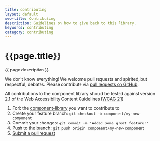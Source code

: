 ```yaml
---
title: contributing
layout: default
seo-title: Contributing
description: Guidelines on how to give back to this library.
keywords: contributing
category: contributing
---
```


<div class="u-align-center--small">
	<h1>{{page.title}}</h1>
	<p class="u-lighten u-spacing__bottom--large">
		{{ page.description }}
	</p>
</div>

We don't know everything! We welcome pull requests and spirited, but respectful, debates. Please contribute via [pull requests on GitHub](https://github.com/10up/component-library/pulls).

All contributions to the component library should be tested against version 2.1 of the Web Accessibility Content Guidelines ([WCAG 2.1](https://www.w3.org/TR/WCAG21/))

1. Fork the [component-library](https://github.com/10up/component-library) you want to contribute to.
2. Create your feature branch: `git checkout -b component/my-new-component`
3. Commit your changes: `git commit -m 'Added some great feature!'`
4. Push to the branch: `git push origin component/my-new-component`
5. [Submit a pull request](https://github.com/10up/component-library/compare)
